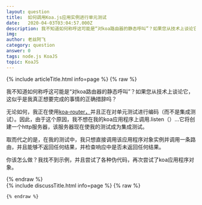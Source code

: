 ```yaml
---
layout: question
title:  如何调用Koa.js应用实例进行单元测试
date:   2020-04-03T03:04:57.000Z
description: 我不知道如何称呼这可能是“对koa路由器的静态呼叫”？如果您从技术上谈论它，这似乎是我真正想要完成的事情的正确措辞吗？无论如何，我正在使用koa-ro...
img: 
author: 老丝阿飞
category: question
answer: 0
tags: node.js KoaJS
topic: KoaJS
---
```

<div class="article-root">
  <div class="article">
    {% include articleTitle.html info=page %}
    {% raw %}
    <div class="article-content"><p><font style="vertical-align: inherit;"><font style="vertical-align: inherit;">我不知道如何称呼这可能是“对koa路由器的静态呼叫”？</font><font style="vertical-align: inherit;">如果您从技术上谈论它，这似乎是我真正想要完成的事情的正确措辞吗？</font></font></p>

<p><font style="vertical-align: inherit;"><font style="vertical-align: inherit;">无论如何，我正在使用</font></font><a href="https://github.com/alexmingoia/koa-router"><font style="vertical-align: inherit;"><font style="vertical-align: inherit;">koa-router，</font></font></a><font style="vertical-align: inherit;"><font style="vertical-align: inherit;">并且正在对单元测试进行编码（而不是集成测试）。</font><font style="vertical-align: inherit;">因此，由于这个原因，我不想在我的koa应用程序上调用.listen（）...它将创建一个http服务器，该服务器现在使我的测试成为集成测试。</font></font></p>

<p><font style="vertical-align: inherit;"><font style="vertical-align: inherit;">取而代之的是，在我的测试中，我只想直接调用该应用程序对象实例并调用一条路由，并且能够不返回任何结果，并检查响应中是否未返回任何结果。</font></font></p>

<p><font style="vertical-align: inherit;"><font style="vertical-align: inherit;">你该怎么做？</font><font style="vertical-align: inherit;">我找不到示例，并且尝试了各种伪代码，再次尝试了koa应用程序对象。</font></font></p></div>
    {% endraw %}
  </div>

  <div class="discuss-wrapper">
    {% include discussTitle.html info=page %}
    {% raw %}
    
    {% endraw %}
  </div>
<div>
